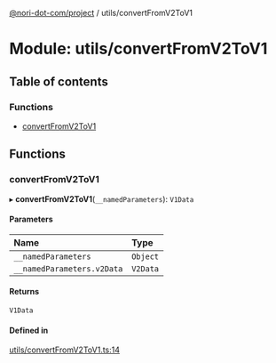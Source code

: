[@nori-dot-com/project](../README.md) / utils/convertFromV2ToV1

# Module: utils/convertFromV2ToV1

## Table of contents

### Functions

- [convertFromV2ToV1](utils_convertFromV2ToV1.md#convertfromv2tov1)

## Functions

### convertFromV2ToV1

▸ **convertFromV2ToV1**(`__namedParameters`): `V1Data`

#### Parameters

| Name | Type |
| :------ | :------ |
| `__namedParameters` | `Object` |
| `__namedParameters.v2Data` | `V2Data` |

#### Returns

`V1Data`

#### Defined in

[utils/convertFromV2ToV1.ts:14](https://github.com/nori-dot-eco/nori-dot-com/blob/cc4e2a7/packages/project/src/utils/convertFromV2ToV1.ts#L14)
